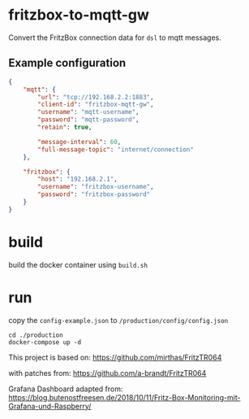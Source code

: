 # fritzbox-to-mqtt-gw

Convert the FritzBox connection data 
for `dsl` to mqtt messages.

## Example configuration

```json
{
	"mqtt": {
		"url": "tcp://192.168.2.2:1883",
		"client-id": "fritzbox-mqtt-gw",
		"username": "mqtt-username",
		"password": "mqtt-password",
		"retain": true,

		"message-interval": 60,
		"full-message-topic": "internet/connection"
	},

	"fritzbox": {
		"host": "192.168.2.1",
		"username": "fritzbox-username",
		"password": "fritzbox-password"
	}
}
```

# build

build the docker container using `build.sh`

# run

copy the `config-example.json` to `/production/config/config.json`
```
cd ./production
docker-compose up -d
```

This project is based on:
https://github.com/mirthas/FritzTR064

with patches from:
https://github.com/a-brandt/FritzTR064

Grafana Dashboard adapted from:
https://blog.butenostfreesen.de/2018/10/11/Fritz-Box-Monitoring-mit-Grafana-und-Raspberry/